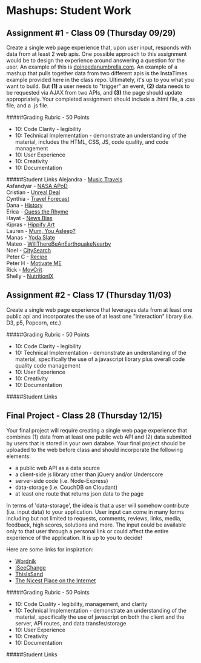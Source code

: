 Mashups: Student Work
===============================

Assignment #1 - Class 09 (Thursday 09/29)
-------------------------
Create a single web page experience that, upon user input, responds with data from at least 2 web apis. One possible approach to this assignment would be to design the experience around answering a question for the user. An example of this is [doineedanumbrella.com](http://doineedanumbrella.com/). An example of a mashup that pulls together data from two different apis is the InstaTimes example provided here in the class repo. Ultimately, it's up to you what you want to build. But **(1)** a user needs to "trigger" an event, **(2)** data needs to be requested via AJAX from two APIs, and **(3)** the page should update appropriately. Your completed assignment should include a .html file, a .css file, and a .js file. 

#####Grading Rubric - 50 Points
* 10: Code Clarity - legibility
* 10: Technical Implementation - demonstrate an understanding of the material, includes the HTML, CSS, JS, code quality, and code management
* 10: User Experience
* 10: Creativity
* 10: Documentation

#####Student Links
Alejandra - [Music Travels](http://atr313.nyuad.im/music/)  
Asfandyar - [NASA APoD](http://as7584.nyuad.im/Project%201/index.html)  
Cristian - [Unreal Deal](http://cmm959.nyuad.im/project1/index.html)  
Cynthia - [Travel Forecast](http://xt405.nyuad.im/Mashups/Travel_Forecast/travelForecast.html)  
Dana - [History](http://daa389.nyuad.im/Project1/Facts&News.html)  
Erica - [Guess the Rhyme](http://elo239.nyuad.im/guess_the_rhyme.html)  
Hayat - [News Bias](http://hah308.nyuad.im/NewsBias/)  
Kipras - [Hippify Art](http://kk2788.nyuad.im/Project_1/index.html)  
Lauren - [Mum, You Asleep?](http://jwy272.nyuad.im/plugging%20API/home.html)  
Manas - [Yoda Slate](http://mp4083.nyuad.im/Project1/Yoda.html)  
Mateo - [WillThereBeAnEarthquakeNearby](http://mjm973.nyuad.im/mashups/earthquakes/)  
Noel - [CitySearch](http://nk1469.nyuad.im/Project%201%20Final/index.html)  
Peter C - [Recipe](http://wc1126.nyuad.im/hw/Recipe%20Site/)  
Peter H - [Motivate ME](http://ph1088.nyuad.im/motivational_quotes/index.html)  
Rick - [MovCrit](http://yjk394.nyuad.im/MashUps/Project%20%231%20-%20MovCrit/)  
Shelly - [NutritionIX](http://sz1152.nyuad.im/Project1/)  

Assignment #2 - Class 17 (Thursday 11/03)
-------------------------
Create a single web page experience that leverages data from at least one public api and incorporates the use of at least one "interaction" library (i.e. D3, p5, Popcorn, etc.)

#####Grading Rubric - 50 Points
* 10: Code Clarity - legibility
* 10: Technical Implementation - demonstrate an understanding of the material, specifically the use of a javascript library plus overall code quality code management
* 10: User Experience
* 10: Creativity
* 10: Documentation

#####Student Links

Final Project - Class 28 (Thursday 12/15)
-------------------------
Your final project will require creating a single web page experience that combines (1) data from at least one public web API and (2) data submitted by users that is stored in your own databse. Your final project should be uploaded to the web before class and should incorporate the following elements:  
* a public web API as a data source
* a client-side js library other than jQuery and/or Underscore
* server-side code (i.e. Node-Express)
* data-storage (i.e. CouchDB on Cloudant)
* at least one route that returns json data to the page  

In terms of 'data-storage', the idea is that a user will somehow contribute (i.e. input data) to your application. User input can come in many forms including but not limited to requests, comments, reviews, links, media, feedback, high scores, solutions and more. The input could be available only to that user through a personal link or could affect the entire experience of the application. It is up to you to decide! 

Here are some links for inspiration:  
* [Wordnik](https://www.wordnik.com/)
* [ISeeChange](https://www.iseechange.org/)
* [ThisIsSand](http://thisissand.com/)
* [The Nicest Place on the Internet](http://thenicestplaceontheinter.net/)  

#####Grading Rubric - 50 Points
* 10: Code Quality - legibility, management, and clarity
* 10: Technical Implementation - demonstrate an understanding of the material, specifically the use of javascript on both the client and the server, API routes, and data transfer/storage 
* 10: User Experience
* 10: Creativity 
* 10: Documentation

#####Student Links




